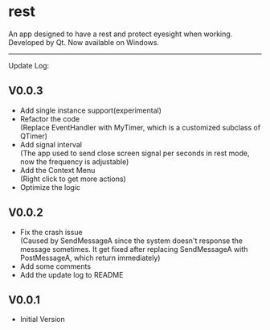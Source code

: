 # rest
An app designed to have a rest and protect eyesight when working.  
Developed by Qt. Now available on Windows.

***

Update Log:

## V0.0.3
+ Add single instance support(experimental)
+ Refactor the code  
(Replace EventHandler with MyTimer, which is a customized subclass of QTimer)
+ Add signal interval  
(The app used to send close screen signal per seconds in rest mode, now the frequency is adjustable)  
+ Add the Context Menu  
(Right click to get more actions)
+ Optimize the logic  

## V0.0.2
+ Fix the crash issue  
(Caused by SendMessageA since the system doesn't response the message sometimes. It get fixed after replacing SendMessageA with PostMessageA, which return immediately)  
+ Add some comments  
+ Add the update log to README  

## V0.0.1
+ Initial Version